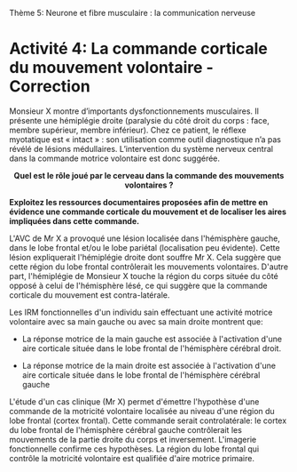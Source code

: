 Thème 5: Neurone et fibre musculaire : la communication nerveuse 

# Activité 4: La commande corticale du mouvement volontaire - Correction

Monsieur X montre d’importants dysfonctionnements musculaires. Il présente une hémiplégie droite (paralysie du côté droit du corps : face, membre supérieur, membre inférieur). Chez ce patient, le réflexe myotatique est « intact » : son utilisation comme outil diagnostique n’a pas révélé de lésions médullaires. L’intervention du système nerveux central dans la commande motrice volontaire est donc suggérée.


<p align=center><strong>Quel est le rôle joué par le cerveau dans la commande des mouvements volontaires ?</strong></p>



**Exploitez les ressources documentaires proposées afin de mettre en évidence une commande corticale du mouvement et de localiser les aires impliquées dans cette commande.**



L'AVC de Mr X a provoqué une lésion localisée dans l'hémisphère gauche, dans le lobe frontal et/ou le lobe pariétal (localisation peu évidente). Cette lésion expliquerait l'hémiplégie droite dont souffre Mr X. Cela suggère que cette région du lobe frontal contrôlerait les mouvements volontaires. D'autre part, l'hémiplégie de Monsieur X touche la région du corps située du côté opposé à celui de l'hémisphère lésé, ce qui suggère que la commande corticale du mouvement est contra-latérale.




Les IRM fonctionnelles d'un individu sain effectuant une activité motrice volontaire avec sa main gauche ou avec sa main droite montrent que:

- La réponse motrice de la main gauche est associée à l'activation d'une aire corticale située dans le lobe frontal de l'hémisphère cérébral droit.

- La réponse motrice de la main droite est associée à l'activation d'une aire corticale située dans le lobe frontal de l'hémisphère cérébral gauche





L'étude d'un cas clinique (Mr X) permet d'émettre l'hypothèse d'une commande de la motricité volontaire localisée au niveau d'une région du lobe frontal (cortex frontal). Cette commande serait controlatérale: le cortex du lobe frontal de l'hémisphère cérébral gauche contrôlerait les mouvements de la partie droite du corps et inversement. L'imagerie fonctionnelle confirme ces hypothèses. La région du lobe frontal qui contrôle la motricité volontaire est qualifiée d'aire motrice primaire.
